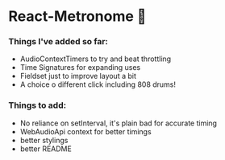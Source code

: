 # React-Metronome :musical_score:

### Things I've added so far:
- AudioContextTimers to try and beat throttling
- Time Signatures for expanding uses
- Fieldset just to improve layout a bit
- A choice o different click including 808 drums!
### Things to add:
- No reliance on setInterval, it's plain bad for accurate timing
- WebAudioApi context for better timings
- better stylings
- better README 
